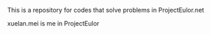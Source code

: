 This is a repository for codes that solve problems in ProjectEulor.net

xuelan.mei is me in ProjectEulor

